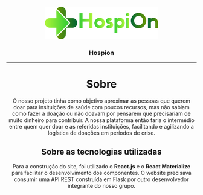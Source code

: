 <p align="center">
  <a href="" rel="noopener">
 <img width=300px src="./src/assets/headerLogo.png" alt="Project logo"></a>
</p>

<h3 align="center">Hospion</h3>

<div align="center">

---

# Sobre

O nosso projeto tinha como objetivo aproximar as pessoas que querem doar para insituições de saúde com poucos recursos, mas não sabiam como fazer a doação ou não doavam por pensarem que precisariam de muito dinheiro para contribuir. A nossa plataforma então faria o intermédio entre quem quer doar e as referidas instituições, facilitando e agilizando a logística de doações em períodos de crise.

## Sobre as tecnologias utilizadas

Para a construção do site, foi utilizado o <strong>React.js</strong> e o <strong>React Materialize</strong> para facilitar o desenvolvimento dos componentes. O website precisava consumir uma API REST construída em Flask por outro desenvolvedor integrante do nosso grupo.